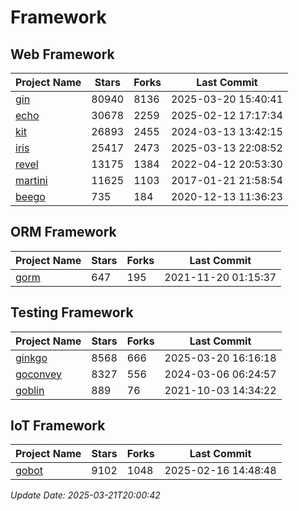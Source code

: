 # Framework

## Web Framework
| Project Name | Stars | Forks | Last Commit |
| ------------ | ----- | ----- | ----------- |
| [gin](https://github.com/gin-gonic/gin) | 80940 | 8136 | 2025-03-20 15:40:41 |
| [echo](https://github.com/labstack/echo) | 30678 | 2259 | 2025-02-12 17:17:34 |
| [kit](https://github.com/go-kit/kit) | 26893 | 2455 | 2024-03-13 13:42:15 |
| [iris](https://github.com/kataras/iris) | 25417 | 2473 | 2025-03-13 22:08:52 |
| [revel](https://github.com/revel/revel) | 13175 | 1384 | 2022-04-12 20:53:30 |
| [martini](https://github.com/go-martini/martini) | 11625 | 1103 | 2017-01-21 21:58:54 |
| [beego](https://github.com/astaxie/beego) | 735 | 184 | 2020-12-13 11:36:23 |

## ORM Framework
| Project Name | Stars | Forks | Last Commit |
| ------------ | ----- | ----- | ----------- |
| [gorm](https://github.com/jinzhu/gorm) | 647 | 195 | 2021-11-20 01:15:37 |

## Testing Framework
| Project Name | Stars | Forks | Last Commit |
| ------------ | ----- | ----- | ----------- |
| [ginkgo](https://github.com/onsi/ginkgo) | 8568 | 666 | 2025-03-20 16:16:18 |
| [goconvey](https://github.com/smartystreets/goconvey) | 8327 | 556 | 2024-03-06 06:24:57 |
| [goblin](https://github.com/franela/goblin) | 889 | 76 | 2021-10-03 14:34:22 |

## IoT Framework
| Project Name | Stars | Forks | Last Commit |
| ------------ | ----- | ----- | ----------- |
| [gobot](https://github.com/hybridgroup/gobot) | 9102 | 1048 | 2025-02-16 14:48:48 |

*Update Date: 2025-03-21T20:00:42*